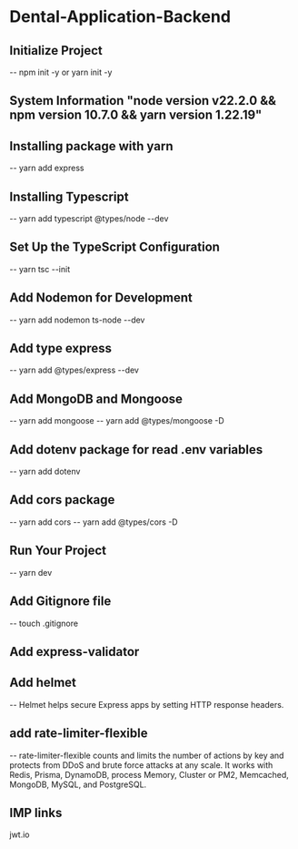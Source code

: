# Dental-Application-Backend

## Initialize Project
-- npm init -y or yarn init -y

## System Information "node version v22.2.0 && npm version 10.7.0 && yarn version 1.22.19"

## Installing package with yarn
-- yarn add express

## Installing Typescript
-- yarn add typescript @types/node --dev

## Set Up the TypeScript Configuration
-- yarn tsc --init

## Add Nodemon for Development
-- yarn add nodemon ts-node --dev

## Add type express
-- yarn add @types/express --dev

## Add MongoDB and Mongoose
-- yarn add mongoose
-- yarn add @types/mongoose -D

## Add dotenv package for read .env variables 
-- yarn add dotenv

## Add cors package
-- yarn add cors
-- yarn add @types/cors -D


## Run Your Project
-- yarn dev


## Add Gitignore file
-- touch .gitignore

## Add express-validator
## Add helmet 
-- Helmet helps secure Express apps by setting HTTP response headers.

## add rate-limiter-flexible
-- rate-limiter-flexible counts and limits the number of actions by key and protects from DDoS and brute force attacks at any scale. It works with Redis, Prisma, DynamoDB, process Memory, Cluster or PM2, Memcached, MongoDB, MySQL, and PostgreSQL.

## IMP links
jwt.io


